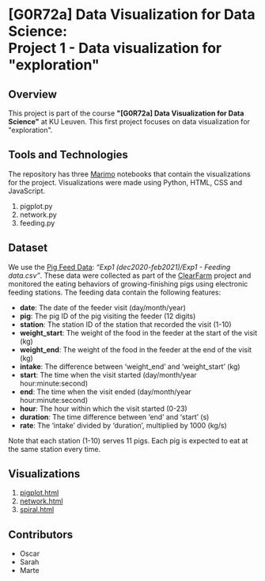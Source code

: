 # [G0R72a] Data Visualization for Data Science: <br> Project 1 - Data visualization for "exploration"

## Overview
This project is part of the course **"[G0R72a] Data Visualization for Data Science"** at KU Leuven. This first project focuses on data visualization for "exploration".

## Tools and Technologies
The repository has three [Marimo](https://marimo.io/) notebooks that contain the visualizations for the project. Visualizations were made using Python, HTML, CSS and JavaScript.
1. pigplot.py
2. network.py
3. feeding.py

## Dataset
We use the [Pig Feed Data](https://data.mendeley.com/datasets/2mbw72m3g8/1): *“Exp1 (dec2020-feb2021)/Exp1 - Feeding data.csv”*. These data were collected as part of the [ClearFarm](https://www.clearfarm.eu/) project and monitored the eating behaviors of growing-finishing pigs using electronic feeding stations. The feeding data contain the following features:
- **date**: The date of the feeder visit (day/month/year)
- **pig**: The pig ID of the pig visiting the feeder (12 digits)
- **station**: The station ID of the station that recorded the visit (1-10)
- **weight_start**: The weight of the food in the feeder at the start of the visit (kg)
- **weight_end**: The weight of the food in the feeder at the end of the visit (kg)
- **intake**: The difference between ‘weight_end’ and ‘weight_start’ (kg)
- **start**: The time when the visit started (day/month/year hour:minute:second)
- **end**: The time when the visit ended (day/month/year hour:minute:second)
- **hour**: The hour within which the visit started (0-23)
- **duration**: The time difference between ‘end’ and ‘start’ (s)
- **rate**: The ‘intake’ divided by ‘duration’, multiplied by 1000 (kg/s)

Note that each station (1-10) serves 11 pigs. Each pig is expected to eat at the same station every time.

## Visualizations
1. [pigplot.html](https://yokie0105.github.io/data-visualization-project-1/apps/pigplot.html)
2. [network.html](https://yokie0105.github.io/data-visualization-project-1/apps/network.html)
3. [spiral.html]((https://yokie0105.github.io/data-visualization-project-1/apps/spiral.html))

## Contributors
- Oscar
- Sarah 
- Marte